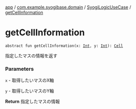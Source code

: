 [app](../../index.md) / [com.example.syogibase.domain](../index.md) / [SyogiLogicUseCase](index.md) / [getCellInformation](./get-cell-information.md)

# getCellInformation

`abstract fun getCellInformation(x: `[`Int`](https://kotlinlang.org/api/latest/jvm/stdlib/kotlin/-int/index.html)`, y: `[`Int`](https://kotlinlang.org/api/latest/jvm/stdlib/kotlin/-int/index.html)`): `[`Cell`](../../com.example.syogibase.data.entity/-cell/index.md)

指定したマスの情報を返す

### Parameters

`x` - 取得したいマスのX軸

`y` - 取得したいマスのY軸

**Return**
指定したマスの情報

